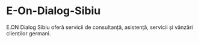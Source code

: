# E-On-Dialog-Sibiu
E.ON Dialog Sibiu oferă servicii de consultanță, asistență, servicii și vânzări clienților germani.

